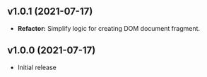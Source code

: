 ## v1.0.1 (2021-07-17)

- **Refactor:** Simplify logic for creating DOM document fragment.

## v1.0.0 (2021-07-17)

- Initial release
